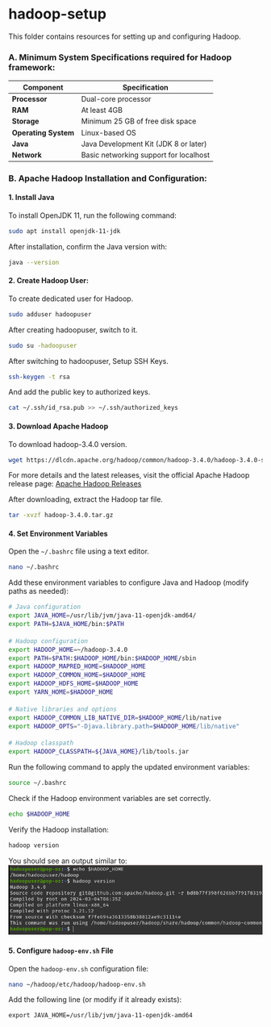 # hadoop-setup
This folder contains resources for setting up and configuring Hadoop.


### A. Minimum System Specifications required for Hadoop framework:

| Component         | Specification                     |
|-------------------|-----------------------------------|
| **Processor**     | Dual-core processor              |
| **RAM**           | At least 4GB                    |
| **Storage**       | Minimum 25 GB of free disk space |
| **Operating System** | Linux-based OS                 |
| **Java**          | Java Development Kit (JDK 8 or later) |
| **Network**       | Basic networking support for localhost |


### B. Apache Hadoop Installation and Configuration:

#### 1. Install Java
To install OpenJDK 11, run the following command:
```bash
sudo apt install openjdk-11-jdk
```

After installation, confirm the Java version with:
```bash
java --version
```

#### 2. Create Hadoop User:
To create dedicated user for Hadoop.
```bash
sudo adduser hadoopuser
```
After creating hadoopuser, switch to it.
```bash 
sudo su -hadoopuser
```
After switching to hadoopuser, Setup SSH Keys.
```bash
ssh-keygen -t rsa
```
And add the public key to authorized keys.
```bash
cat ~/.ssh/id_rsa.pub >> ~/.ssh/authorized_keys
```

#### 3. Download Apache Hadoop
To download hadoop-3.4.0 version.
```bash
wget https://dlcdn.apache.org/hadoop/common/hadoop-3.4.0/hadoop-3.4.0-src.tar.gz
```
For more details and the latest releases, visit the official Apache Hadoop release page:
[Apache Hadoop Releases](https://hadoop.apache.org/releases.html)

After downloading, extract the Hadoop tar file.
```bash
tar -xvzf hadoop-3.4.0.tar.gz
```
#### 4. Set Environment Variables
Open the ```~/.bashrc``` file using a text editor.
```bash
nano ~/.bashrc
```
Add these environment variables to configure Java and Hadoop (modify paths as needed):
```bash
# Java configuration
export JAVA_HOME=/usr/lib/jvm/java-11-openjdk-amd64/
export PATH=$JAVA_HOME/bin:$PATH

# Hadoop configuration
export HADOOP_HOME=~/hadoop-3.4.0
export PATH=$PATH:$HADOOP_HOME/bin:$HADOOP_HOME/sbin
export HADOOP_MAPRED_HOME=$HADOOP_HOME
export HADOOP_COMMON_HOME=$HADOOP_HOME
export HADOOP_HDFS_HOME=$HADOOP_HOME
export YARN_HOME=$HADOOP_HOME

# Native libraries and options
export HADOOP_COMMON_LIB_NATIVE_DIR=$HADOOP_HOME/lib/native
export HADOOP_OPTS="-Djava.library.path=$HADOOP_HOME/lib/native"

# Hadoop classpath
export HADOOP_CLASSPATH=${JAVA_HOME}/lib/tools.jar
```
Run the following command to apply the updated environment variables:
```bash
source ~/.bashrc
```
Check if the Hadoop environment variables are set correctly.
```bash
echo $HADOOP_HOME
```
Verify the Hadoop installation:

```bash
hadoop version
```
You should see an output similar to:
![Hadoop version output](ss1.png)

#### 5. Configure `hadoop-env.sh` File

Open the `hadoop-env.sh` configuration file:

```bash
nano ~/hadoop/etc/hadoop/hadoop-env.sh
```
Add the following line (or modify if it already exists):
```# Set JAVA_HOME
export JAVA_HOME=/usr/lib/jvm/java-11-openjdk-amd64
```

